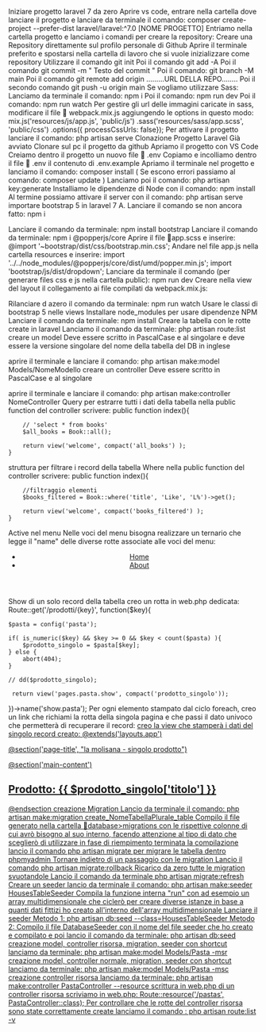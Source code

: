 Iniziare progetto laravel 7 da zero
Aprire vs code, entrare nella cartella dove lanciare il progetto e lanciare da terminale il comando: composer create-project --prefer-dist laravel/laravel:^7.0 [NOME PROGETTO]
Entriamo nella cartella progetto e lanciamo i comandi per creare la repository:
Creare una Repository direttamente sul profilo personale di Github
Aprire il terminale preferito e spostarsi nella cartella di lavoro che si vuole inizializzare come repository
Utilizzare il comando git init
Poi il comando git add -A 
Poi il comando git commit -m " Testo del commit " 
Poi il comando: git branch -M main
Poi il comando git remote add origin .........URL DELLA REPO........
Poi il secondo comando git push -u origin main
Se vogliamo utilizzare Sass:
Lanciamo da terminale il comando: npm i
Poi il comando: npm run dev
Poi il comando: npm run watch
Per gestire gli url delle immagini caricate in sass, modificare il file 📃 webpack.mix.js aggiungendo le options in questo modo:
mix.js('resources/js/app.js', 'public/js')
    .sass('resources/sass/app.scss', 'public/css')
    .options({
    processCssUrls: false});
Per attivare il progetto lanciare il comando: php artisan serve
Clonazione Progetto Laravel Già avviato
Clonare sul pc il progetto da github
Apriamo il progetto con VS Code
Creiamo dentro il progetto un nuovo file 📃 .env
Copiamo e incolliamo dentro il file 📃 .env il contenuto di .env.example
Apriamo il terminale nel progetto e lanciamo il comando: composer install ( Se escono errori passiamo al comando: composer update )
Lanciamo poi il comando: php artisan key:generate
Installiamo le dipendenze di Node con il comando: npm install
Al termine possiamo attivare il server con il comando: php artisan serve
importare bootstrap 5 in laravel 7
A. Lanciare il comando se non ancora fatto: npm i

Lanciare il comando da terminale: npm install bootstrap
Lanciare il comando da terminale: npm i @popperjs/core
Aprire il file 📃app.scss e inserire:
@import '~bootstrap/dist/css/bootstrap.min.css';
Andare nel file app.js nella cartella resources e inserire:
import '../../node_modules/@popperjs/core/dist/umd/popper.min.js';
import 'bootstrap/js/dist/dropdown';
Lanciare da terminale il comando (per generare files css e js nella cartella public): npm run dev
Creare nella view del layout il collegamento ai file compilati da webpack.mix.js:
<link rel="stylesheet" href=" {{ asset('css/app.css') }} ">

<script src=" {{ asset('js/app.js') }} "></script>
Rilanciare d azero il comando da terminale: npm run watch
Usare le classi di bootstrap 5 nelle views
Installare node_modules per usare dipendenze NPM
Lanciare il comando da terminale: npm install
Creare la tabella con le rotte create in laravel
Lanciamo il comando da terminale: php artisan route:list
creare un model
Deve essere scritto in PascalCase e al singolare e deve essere la versione singolare del nome della tabella del DB in inglese

aprire il terminale e lanciare il comando: php artisan make:model Models/NomeModello
creare un controller
Deve essere scritto in PascalCase e al singolare

aprire il terminale e lanciare il comando: php artisan make:controller NomeController
Query per estrarre tutti i dati della tabella
nella public function del controller scrivere:
    public function index(){

        // 'select * from books'
        $all_books = Book::all();

        return view('welcome', compact('all_books') );
    }
struttura per filtrare i record della tabella Where
nella public function del controller scrivere:
    public function index(){

        //filtraggio elementi
        $books_filtered = Book::where('title', 'Like', 'L%')->get();

        return view('welcome', compact('books_filtered') );
    }
Active nel menu
Nelle voci del menu bisogna realizzare un ternario che legge il "name" delle diverse rotte associate alle voci del menu:
<header>
        <ul>
            <li>
                <a class="{{ Request::route()->getName() == 'all_books' ? 'active' : '' }}" href="{{route('all_books')}}">Home</a>
            </li>
            <li>
                <a class="{{ Request::route()->getName() == 'about' ? 'active' : '' }}" href="{{route('about')}}">About</a>
            </li>
        </ul>
</header>
Show di un solo record della tabella
creo un rotta in web.php dedicata:
Route::get('/prodotti/{key}', function($key){

    $pasta = config('pasta');

    if( is_numeric($key) && $key >= 0 && $key < count($pasta) ){
        $prodotto_singolo = $pasta[$key];
    } else {
        abort(404);
    }

    // dd($prodotto_singolo);

     return view('pages.pasta.show', compact('prodotto_singolo'));
})->name('show.pasta');
Per ogni elemento stampato dal ciclo foreach, creo un link che richiami la rotta della singola pagina e che passi il dato univoco che permetterà di recuperare il record:
<a href="{{ route('show.pasta', compact('key') ) }}">
creo la view che stamperà i dati del singolo record creato:
@extends('layouts.app')

@section('page-title', "la molisana - singolo prodotto")

@section('main-content')
    <h2>Prodotto: {{ $prodotto_singolo['titolo'] }}</h2>
@endsection
creazione Migration
Lancio da terminale il comando: php artisan make:migration create_NomeTabellaPlurale_table
Compilo il file generato nella cartella 📁database>migrations con le rispettive colonne di cui avrò bisogno al suo interno, facendo attenzione al tipo di dato che sceglierò di utilizzare in fase di riempimento
terminata la compilazione lancio il comando php artisan migrate per migrare le tabella dentro phpmyadmin
Tornare indietro di un passaggio con le migration
Lancio il comando php artisan migrate:rollback
Ricarico da zero tutte le migration svuotandole
Lancio il comando da terminale php artisan migrate:refresh
Creare un seeder
lancio da terminale il comando: php artisan make:seeder HousesTableSeeder
Compila la funzione interna "run" con ad esempio un array multidimensionale che ciclerò per creare diverse istanze in base a quanti dati fittizi ho creato all'interno dell'array multidimensionale
Lanciare il seeder
Metodo 1: php artisan db:seed --class=HousesTableSeeder
Metodo 2: Compilo il file DatabaseSeeder con il nome del file seeder che ho creato e compilato e poi lancio il comando da terminale: php artisan db:seed
creazione model, controller risorsa, migration, seeder con shortcut
lanciamo da terminale: php artisan make:model Models/Pasta -msr
creazione model, controller normale, migration, seeder con shortcut
lanciamo da terminale: php artisan make:model Models/Pasta -msc
creazione controller risorsa
lanciamo da terminale: php artisan make:controller PastaController --resource
scrittura in web.php di un controller risorsa
scriviamo in web.php:
Route::resource('/pastas', PastaController::class);
Per controllare che le rotte del controller risorsa sono state correttamente create lanciamo il comando :
php artisan route:list -v
